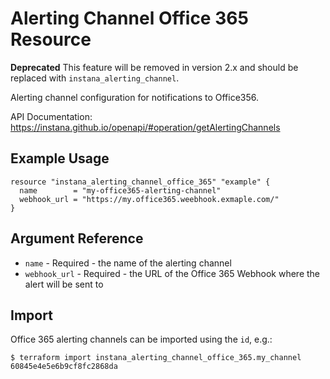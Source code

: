 # Alerting Channel Office 365 Resource

**Deprecated** This feature will be removed in version 2.x and should be replaced with `instana_alerting_channel`.

Alerting channel configuration for notifications to Office356.

API Documentation: <https://instana.github.io/openapi/#operation/getAlertingChannels>

## Example Usage

```hcl
resource "instana_alerting_channel_office_365" "example" {
  name        = "my-office365-alerting-channel"
  webhook_url = "https://my.office365.weebhook.exmaple.com/"
}
```

## Argument Reference

* `name` - Required - the name of the alerting channel
* `webhook_url` - Required - the URL of the Office 365 Webhook where the alert will be sent to

## Import

Office 365 alerting channels can be imported using the `id`, e.g.:

```
$ terraform import instana_alerting_channel_office_365.my_channel 60845e4e5e6b9cf8fc2868da
```
